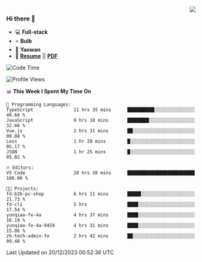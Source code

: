 <img align="right" src="https://github-readme-stats.vercel.app/api?username=LolipopJ&show_icons=true&count_private=true&hide_title=true&include_all_commits=true&theme=vue">

### Hi there 👋

- :computer: **Full-stack**
- :star: **Bulb**
- :pill: **Yaowan**
- :milky_way: [**Resume**](https://lolipopj.github.io/resume/) || [**PDF**](https://cdn.jsdelivr.net/gh/lolipopj/resume/export/resume-en.pdf)

<!--START_SECTION:waka-->
![Code Time](http://img.shields.io/badge/Code%20Time-1%2C837%20hrs%2033%20mins-blue)

![Profile Views](http://img.shields.io/badge/Profile%20Views-0-blue)

📊 **This Week I Spent My Time On** 

```text
💬 Programming Languages: 
TypeScript               11 hrs 35 mins      ██████████░░░░░░░░░░░░░░░   40.66 % 
JavaScript               9 hrs 18 mins       ████████░░░░░░░░░░░░░░░░░   32.66 % 
Vue.js                   2 hrs 31 mins       ██░░░░░░░░░░░░░░░░░░░░░░░   08.88 % 
Less                     1 hr 28 mins        █░░░░░░░░░░░░░░░░░░░░░░░░   05.17 % 
JSON                     1 hr 25 mins        █░░░░░░░░░░░░░░░░░░░░░░░░   05.02 % 

🔥 Editors: 
VS Code                  28 hrs 30 mins      █████████████████████████   100.00 % 

🐱‍💻 Projects: 
fd-b2b-pc-shop           6 hrs 11 mins       █████░░░░░░░░░░░░░░░░░░░░   21.73 % 
fd-cli                   5 hrs               ████░░░░░░░░░░░░░░░░░░░░░   17.54 % 
yunqiao-fe-4a            4 hrs 37 mins       ████░░░░░░░░░░░░░░░░░░░░░   16.19 % 
yunqiao-fe-4a-9459       4 hrs 31 mins       ████░░░░░░░░░░░░░░░░░░░░░   15.86 % 
zh-tech-admin-fe         2 hrs 42 mins       ██░░░░░░░░░░░░░░░░░░░░░░░   09.48 % 
```


 Last Updated on 20/12/2023 00:52:36 UTC
<!--END_SECTION:waka-->
